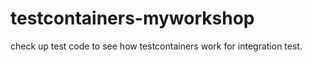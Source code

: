 # testcontainers-myworkshop

check up test code to see how testcontainers work for integration test.
